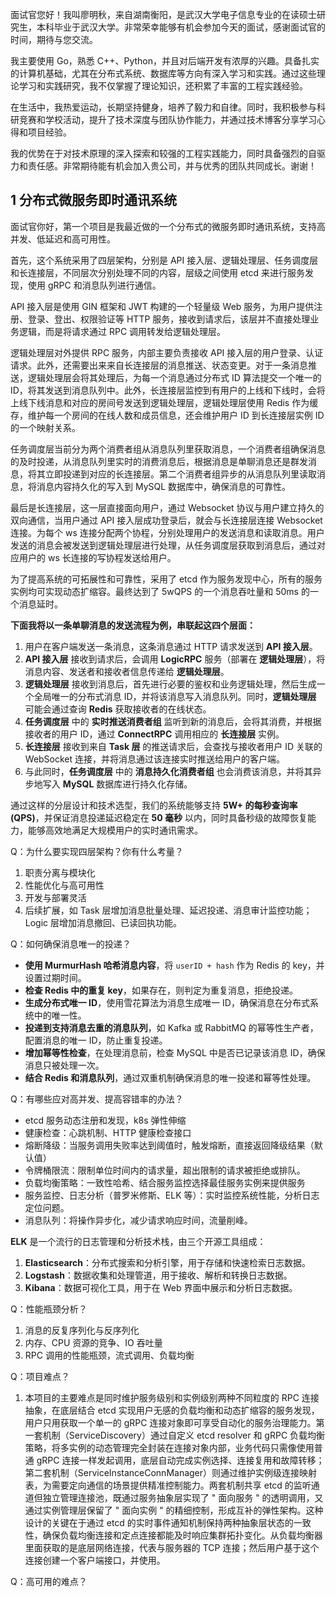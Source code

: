 面试官您好！我叫廖明秋，来自湖南衡阳，是武汉大学电子信息专业的在读硕士研究生，本科毕业于武汉大学。非常荣幸能够有机会参加今天的面试，感谢面试官的时间，期待与您交流。

我主要使用 Go，熟悉 C++、Python，并且对后端开发有浓厚的兴趣。具备扎实的计算机基础，尤其在分布式系统、数据库等方向有深入学习和实践。通过这些理论学习和实践研究，我不仅掌握了理论知识，还积累了丰富的工程实践经验。

在生活中，我热爱运动，长期坚持健身，培养了毅力和自律。同时，我积极参与科研竞赛和学校活动，提升了技术深度与团队协作能力，并通过技术博客分享学习心得和项目经验。

我的优势在于对技术原理的深入探索和较强的工程实践能力，同时具备强烈的自驱力和责任感。非常期待能有机会加入贵公司，并与优秀的团队共同成长。谢谢！

## 1 分布式微服务即时通讯系统

面试官你好，第一个项目是我最近做的一个分布式的微服务即时通讯系统，支持高并发、低延迟和高可用性。

首先，这个系统采用了四层架构，分别是 API 接入层、逻辑处理层、任务调度层和长连接层，不同层次分别处理不同的内容，层级之间使用 etcd 来进行服务发现，使用 gRPC 和消息队列进行通信。

API 接入层是使用 GIN 框架和 JWT 构建的一个轻量级 Web 服务，为用户提供注册、登录、登出、权限验证等 HTTP 服务，接收到请求后，该层并不直接处理业务逻辑，而是将请求通过 RPC 调用转发给逻辑处理层。

逻辑处理层对外提供 RPC 服务，内部主要负责接收 API 接入层的用户登录、认证请求。此外，还需要出来来自长连接层的消息推送、状态变更。对于一条消息推送，逻辑处理层会将其处理后，为每一个消息通过分布式 ID 算法提交一个唯一的 ID，将其发送到消息队列中。此外，长连接层监控到有用户的上线和下线时，会将上线下线消息和对应的房间号发送到逻辑处理层，逻辑处理层使用 Redis 作为缓存，维护每一个房间的在线人数和成员信息，还会维护用户 ID 到长连接层实例 ID 的一个映射关系。

任务调度层当前分为两个消费者组从消息队列里获取消息，一个消费者组确保消息的及时投递，从消息队列里实时的消费消息后，根据消息是单聊消息还是群发消息，将其立即投递到对应的长连接层。第二个消费者组异步的从消息队列里读取消息，将消息内容持久化的写入到 MySQL 数据库中，确保消息的可靠性。

最后是长连接层，这一层直接面向用户，通过 Websocket 协议与用户建立持久的双向通信，当用户通过 API 接入层成功登录后，就会与长连接层连接 Websocket 连接。为每个 ws 连接分配两个协程，分别处理用户的发送消息和读取消息。用户发送的消息会被发送到逻辑处理层进行处理，从任务调度层获取到消息后，通过对应用户的 ws 长连接的写协程发送给用户。

为了提高系统的可拓展性和可靠性，采用了 etcd 作为服务发现中心，所有的服务实例均可实现动态扩缩容。最终达到了 5wQPS 的一个消息吞吐量和 50ms 的一个消息延时。

**下面我将以一条单聊消息的发送流程为例，串联起这四个层面：**

1. 用户在客户端发送一条消息，这条消息通过 HTTP 请求发送到 **API 接入层**。
2. **API 接入层** 接收到请求后，会调用 **LogicRPC** 服务（部署在 **逻辑处理层**），将消息内容、发送者和接收者信息传递给 **逻辑处理层**。
3. **逻辑处理层** 接收到消息后，首先进行必要的鉴权和业务逻辑处理，然后生成一个全局唯一的分布式消息 ID，并将该消息写入消息队列。同时，**逻辑处理层** 可能会通过查询 **Redis** 获取接收者的在线状态。
4. **任务调度层** 中的 **实时推送消费者组** 监听到新的消息后，会将其消费，并根据接收者的用户 ID，通过 **ConnectRPC** 调用相应的 **长连接层** 实例。
5. **长连接层** 接收到来自 **Task 层** 的推送请求后，会查找与接收者用户 ID 关联的 WebSocket 连接，并将消息通过该连接实时推送给用户的客户端。
6. 与此同时，**任务调度层** 中的 **消息持久化消费者组** 也会消费该消息，并将其异步地写入 **MySQL** 数据库进行持久化存储。

通过这样的分层设计和技术选型，我们的系统能够支持 **5W+ 的每秒查询率 (QPS)**，并保证消息投递延迟稳定在 **50 毫秒** 以内，同时具备秒级的故障恢复能力，能够高效地满足大规模用户的实时通讯需求。

Q：为什么要实现四层架构？你有什么考量？
1. 职责分离与模块化
2. 性能优化与高可用性
3. 开发与部署灵活
4. 后续扩展，如 Task 层增加消息批量处理、延迟投递、消息审计监控功能；Logic 层增加消息撤回、已读回执功能。

Q：如何确保消息唯一的投递？

- **使用 MurmurHash 哈希消息内容**，将 `userID + hash` 作为 Redis 的 key，并设置过期时间。
- **检查 Redis 中的重复 key**，如果存在，则判定为重复消息，拒绝投递。
- **生成分布式唯一 ID**，使用雪花算法为消息生成唯一 ID，确保消息在分布式系统中的唯一性。
- **投递到支持消息去重的消息队列**，如 Kafka 或 RabbitMQ 的幂等性生产者，配置消息的唯一 ID，防止重复投递。
- **增加幂等性检查**，在处理消息前，检查 MySQL 中是否已记录该消息 ID，确保消息只被处理一次。
- **结合 Redis 和消息队列**，通过双重机制确保消息的唯一投递和幂等性处理。

Q：有哪些应对高并发、提高容错率的办法？

- etcd 服务动态注册和发现，k8s 弹性伸缩
- 健康检查：心跳机制、HTTP 健康检查接口
- 熔断降级：当服务调用失败率达到阈值时，触发熔断，直接返回降级结果（默认值）
- 令牌桶限流：限制单位时间内的请求量，超出限制的请求被拒绝或排队。
- 负载均衡策略：一致性哈希、结合服务监控选择最佳服务实例来提供服务
- 服务监控、日志分析（普罗米修斯、ELK 等）：实时监控系统性能，分析日志定位问题。
- 消息队列：将操作异步化，减少请求响应时间，流量削峰。

**ELK** 是一个流行的日志管理和分析技术栈，由三个开源工具组成：

1. **Elasticsearch**：分布式搜索和分析引擎，用于存储和快速检索日志数据。
2. **Logstash**：数据收集和处理管道，用于接收、解析和转换日志数据。
3. **Kibana**：数据可视化工具，用于在 Web 界面中展示和分析日志数据。

Q：性能瓶颈分析？

1. 消息的反复序列化与反序列化
2. 内存、CPU 资源的竞争、IO 吞吐量
3. RPC 调用的性能瓶颈，流式调用、负载均衡

Q：项目难点？
1. 本项目的主要难点是同时维护服务级别和实例级别两种不同粒度的 RPC 连接抽象，在底层结合 etcd 实现用户无感的负载均衡和动态扩缩容的服务发现，用户只用获取一个单一的 gRPC 连接对象即可享受自动化的服务治理能力。第一套机制（ServiceDiscovery）通过自定义 etcd resolver 和 gRPC 负载均衡策略，将多实例的动态管理完全封装在连接对象内部，业务代码只需像使用普通 gRPC 连接一样发起调用，底层自动完成实例选择、连接复用和故障转移；第二套机制（ServiceInstanceConnManager）则通过维护实例级连接映射表，为需要定向通信的场景提供精准控制能力。两套机制共享 etcd 的监听通道但独立管理连接池，既通过服务抽象层实现了 " 面向服务 " 的透明调用，又通过实例管理层保留了 " 面向实例 " 的精细控制，形成互补的弹性架构。这种设计的关键在于通过 etcd 的实时事件通知机制保持两种抽象层状态的一致性，确保负载均衡连接和定点连接都能及时响应集群拓扑变化。从负载均衡器里面获取的是底层网络连接，代表与服务器的 TCP 连接；然后用户基于这个连接创建一个客户端接口，并使用。

Q：高可用的难点？

